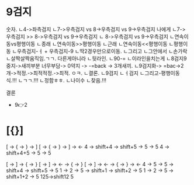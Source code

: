 # 9검지
숫자.
ㄴ4->좌측검지
ㄴ7->우측검지 vs 8->우측검지 vs 9->우측검지
나에게
ㄴ7->우측검지 >> 8->우측검지 vs 9->우측검지
ㄴ 8->우측검지 vs 9->우측검지
ㄴ연속이동vs평행이동
ㄴ종래
ㄴ연속이동>>평행이동
ㄴ근래
ㄴ연속이동<<평행이동
ㄴ평행이동
ㄴ우측검지-ㅓ + 우측검지-9
ㄴ딱2경우만으로이동.
ㄴ그리고
ㄴ그안에서
ㄴ손가락
ㄴ살짝살짝움직임.ㄱㄱ.
다른게아니라
ㄴ뒷라인.
ㄴ90-=
ㄴ이라인을치는게
ㄴ8검지9중지->새끼부분 너무부담-> 0약지 -> -=back -> 3개새끼.
ㄴ9검지화-> =bac->2개->적정.->최적적정.->최적.
ㅇㅋ.
ㄴ결론.
ㄴ9검지
ㄴㅓ검지
ㄴ그리고-평행이동식.!!!
ㄴㄱㄱ.!!!
ㄴ정함ㅎㅎ.
ㄴ나이수
ㄴ찾음.!!!


결론
- 9👉2



# [{}]

[ -> { -> } -> ]
[ -> { -> } -> ] -> ←
4 -> shift+4 -> shift+5 -> 5 -> 5
4 -> shift+4+5 -> 5 -> 5


[ -> ] -> { -> }
[ -> ] -> ← -> { -> }
[ -> ] -> ← -> { -> } -> ←
4 -> 5 -> 5 -> shift+4 -> shift+5 -> 5
1 -> 2 -> 5 -> shift+1 -> shift+2 -> 5
1 -> 2 -> 5 -> shift+1+2 -> 5
125->shift12 5
